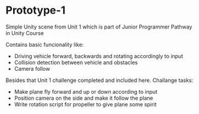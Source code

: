 # Prototype-1
Simple Unity scene from Unit 1 which is part of Junior Programmer Pathway in Unity Course

Contains basic funcionality like:
  - Driving vehicle forward, backwards and rotating accordingly to input
  - Collision detection between vehicle and obstacles
  - Camera follow 

Besides that Unit 1 challenge completed and included here. 
Challange tasks:
  - Make plane fly forward and up or down according to input
  - Position camera on the side and make it follow the plane
  - Write rotation script for propeller to give plane some spirit


